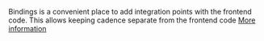 Bindings is a convenient place to add integration points with the frontend code. This allows keeping cadence separate from the frontend code
[More information](https://developers.flow.com/cadence/intro)